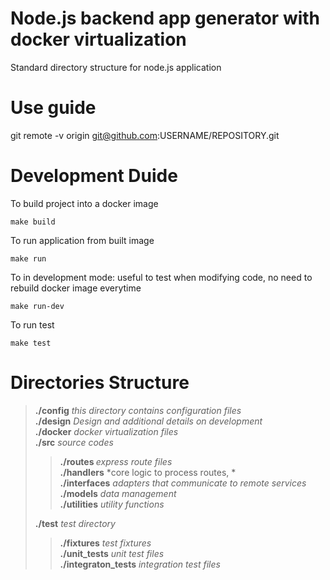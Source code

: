 # Node.js backend app generator with docker virtualization
Standard directory structure for node.js application

# Use guide
git remote -v origin git@github.com:USERNAME/REPOSITORY.git 

# Development Duide
To build project into a docker image
```
make build
```

To run application from built image
```
make run
```

To in development mode: useful to test when modifying code, no need to rebuild docker image everytime
```
make run-dev
```

To run test
```
make test
```

# Directories Structure
><b>./config</b>
*this directory contains configuration files*<br>
><b>./design</b>
*Design and additional details on development*<br>
><b>./docker</b>
*docker virtualization files*<br>
><b>./src</b>
*source codes*
>><b>./routes </b>
*express route files*<br>
>><b>./handlers</b>
*core logic to process routes, *<br>
>><b>./interfaces</b>
*adapters that communicate to remote services*<br>
>><b>./models</b>
*data management*<br>
>><b>./utilities</b>
*utility functions*</br>
>
><b>./test</b>
*test directory*
>
>><b>./fixtures</b>
*test fixtures*</br>
>><b>./unit_tests</b>
*unit test files*<br>
>><b>./integraton_tests</b>
*integration test files*<br>



